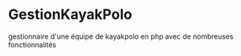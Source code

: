 # GestionKayakPolo
gestionnaire d'une équipe de kayakpolo en php avec de nombreuses fonctionnalités
